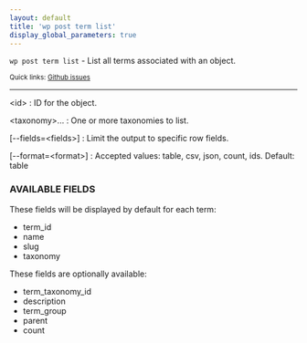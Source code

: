 ```yaml
---
layout: default
title: 'wp post term list'
display_global_parameters: true
---
```


`wp post term list` - List all terms associated with an object.

<small>Quick links: <a href="https://github.com/wp-cli/wp-cli/issues?q=is%3Aopen+label%3Acommand%3Alist+sort%3Aupdated-desc">Github issues</a></small>

<hr />

&lt;id&gt;
: ID for the object.

&lt;taxonomy&gt;...
: One or more taxonomies to list.

[\--fields=&lt;fields&gt;]
: Limit the output to specific row fields.

[\--format=&lt;format&gt;]
: Accepted values: table, csv, json, count, ids. Default: table

### AVAILABLE FIELDS

These fields will be displayed by default for each term:

* term_id
* name
* slug
* taxonomy

These fields are optionally available:

* term_taxonomy_id
* description
* term_group
* parent
* count



